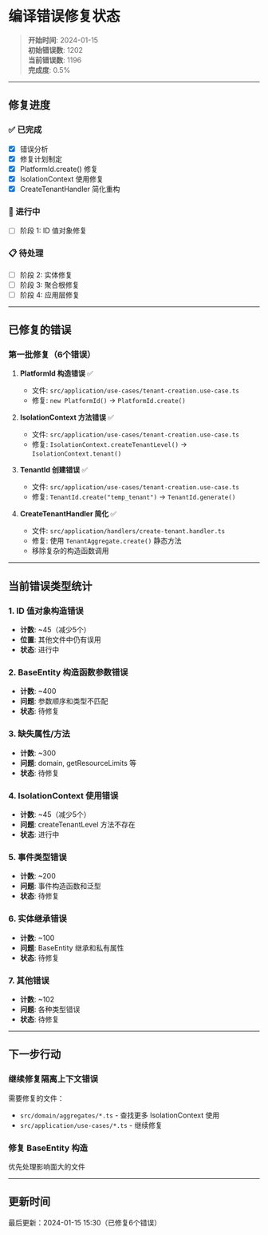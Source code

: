 # 编译错误修复状态

> **开始时间**: 2024-01-15  
> **初始错误数**: 1202  
> **当前错误数**: 1196  
> **完成度**: 0.5%

---

## 修复进度

### ✅ 已完成

- [x] 错误分析
- [x] 修复计划制定
- [x] PlatformId.create() 修复
- [x] IsolationContext 使用修复
- [x] CreateTenantHandler 简化重构

### 🔄 进行中

- [ ] 阶段 1: ID 值对象修复

### 📋 待处理

- [ ] 阶段 2: 实体修复
- [ ] 阶段 3: 聚合根修复
- [ ] 阶段 4: 应用层修复

---

## 已修复的错误

### 第一批修复（6个错误）

1. **PlatformId 构造错误** ✅
   - 文件: `src/application/use-cases/tenant-creation.use-case.ts`
   - 修复: `new PlatformId()` → `PlatformId.create()`

2. **IsolationContext 方法错误** ✅
   - 文件: `src/application/use-cases/tenant-creation.use-case.ts`
   - 修复: `IsolationContext.createTenantLevel()` → `IsolationContext.tenant()`

3. **TenantId 创建错误** ✅
   - 文件: `src/application/use-cases/tenant-creation.use-case.ts`
   - 修复: `TenantId.create("temp_tenant")` → `TenantId.generate()`

4. **CreateTenantHandler 简化** ✅
   - 文件: `src/application/handlers/create-tenant.handler.ts`
   - 修复: 使用 `TenantAggregate.create()` 静态方法
   - 移除复杂的构造函数调用

---

## 当前错误类型统计

### 1. ID 值对象构造错误

- **计数**: ~45（减少5个）
- **位置**: 其他文件中仍有误用
- **状态**: 进行中

### 2. BaseEntity 构造函数参数错误

- **计数**: ~400
- **问题**: 参数顺序和类型不匹配
- **状态**: 待修复

### 3. 缺失属性/方法

- **计数**: ~300
- **问题**: domain, getResourceLimits 等
- **状态**: 待修复

### 4. IsolationContext 使用错误

- **计数**: ~45（减少5个）
- **问题**: createTenantLevel 方法不存在
- **状态**: 进行中

### 5. 事件类型错误

- **计数**: ~200
- **问题**: 事件构造函数和泛型
- **状态**: 待修复

### 6. 实体继承错误

- **计数**: ~100
- **问题**: BaseEntity 继承和私有属性
- **状态**: 待修复

### 7. 其他错误

- **计数**: ~102
- **问题**: 各种类型错误
- **状态**: 待修复

---

## 下一步行动

### 继续修复隔离上下文错误

需要修复的文件：
- `src/domain/aggregates/*.ts` - 查找更多 IsolationContext 使用
- `src/application/use-cases/*.ts` - 继续修复

### 修复 BaseEntity 构造

优先处理影响面大的文件

---

## 更新时间

最后更新：2024-01-15 15:30（已修复6个错误）
